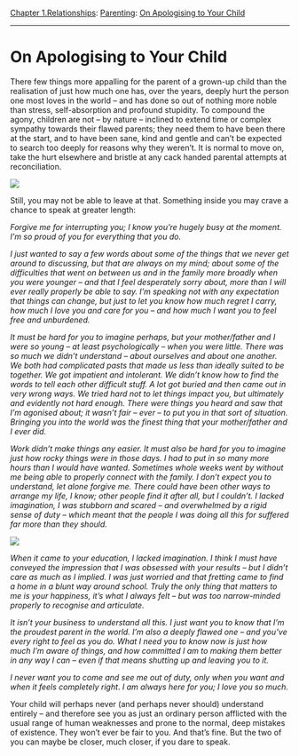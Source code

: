 [Chapter 1.Relationships](https://www.theschooloflife.com/thebookoflife/category/relationships/): [Parenting](https://www.theschooloflife.com/thebookoflife/category/relationships/parenting/): [On Apologising to Your Child](https://www.theschooloflife.com/thebookoflife/on-apologising-to-your-child/)

* * *

# On Apologising to Your Child

There few things more appalling for the parent of a grown-up child than the realisation of just how much one has, over the years, deeply hurt the person one most loves in the world – and has done so out of nothing more noble than stress, self-absorption and profound stupidity. To compound the agony, children are not – by nature – inclined to extend time or complex sympathy towards their flawed parents; they need them to have been there at the start, and to have been sane, kind and gentle and can’t be expected to search too deeply for reasons why they weren’t. It is normal to move on, take the hurt elsewhere and bristle at any cack handed parental attempts at reconciliation.

![](https://www.theschooloflife.com/thebookoflife/wp-content/uploads/2019/05/The_Ladies_home_journal_1948_14580508817-774x1024.jpg)

Still, you may not be able to leave at that. Something inside you may crave a chance to speak at greater length:

_Forgive me for interrupting you; I know you’re hugely busy at the moment. I’m so proud of you for everything that you do._

_I just wanted to say a few words about some of the things that we never get around to discussing, but that are always on my mind; about some of the difficulties that went on between us and in the family more broadly when you were younger – and that I feel desperately sorry about, more than I will ever really properly be able to say. I’m speaking not with any expectation that things can change, but just to let you know how much regret I carry, how much I love you and care for you – and how much I want you to feel free and unburdened._

_It must be hard for you to imagine perhaps, but your mother/father and I were so young – at least psychologically – when you were little. There was so much we didn’t understand – about ourselves and about one another. We both had complicated pasts that made us less than ideally suited to be together. We got impatient and intolerant. We didn’t know how to find the words to tell each other difficult stuff. A lot got buried and then came out in very wrong ways. We tried hard not to let things impact you, but ultimately and evidently not hard enough. There were things you heard and saw that I’m agonised about; it wasn’t fair – ever – to put you in that sort of situation. Bringing you into the world was the finest thing that your mother/father and I ever did._

_Work didn’t make things any easier. It must also be hard for you to imagine just how rocky things were in those days. I had to put in so many more hours than I would have wanted. Sometimes whole weeks went by without me being able to properly connect with the family. I don’t expect you to understand, let alone forgive me. There could have been other ways to arrange my life, I know; other people find it after all, but I couldn’t. I lacked imagination, I was stubborn and scared – and overwhelmed by a rigid sense of duty – which meant that the people I was doing all this for suffered far more than they should._

![](https://www.theschooloflife.com/thebookoflife/wp-content/uploads/2019/05/774px-The_Ladies_home_journal_1948_14742864186.jpg)

_When it came to your education, I lacked imagination._ _I think I must have conveyed the impression that I was obsessed with your results – but I didn’t care as much as I implied. I was just worried and that fretting came to find a home in a blunt way around school. Truly the only thing that matters to me is your happiness, it’s what I always felt – but was too narrow-minded properly to recognise and articulate._

_It isn’t your business to understand all this. I just want you to know that I’m the proudest parent in the world. I’m also a deeply flawed one – and you’ve every right to feel as you do. What I need you to know now is just how much I’m aware of things, and how committed I am to making them better in any way I can – even if that means shutting up and leaving you to it._

_I never want you to come and see me out of duty, only when you want and when it feels completely right_. _I am always here for you; I love you so much._

Your child will perhaps never (and perhaps never should) understand entirely – and therefore see you as just an ordinary person afflicted with the usual range of human weaknesses and prone to the normal, deep mistakes of existence. They won’t ever be fair to you. And that’s fine. But the two of you can maybe be closer, much closer, if you dare to speak.
